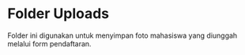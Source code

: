# Folder Uploads

Folder ini digunakan untuk menyimpan foto mahasiswa yang diunggah melalui form pendaftaran.
